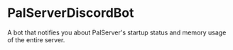 # PalServerDiscordBot
A bot that notifies you about PalServer's startup status and memory usage of the entire server.
